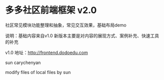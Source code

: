 多多社区前端框架 v2.0
=====================

社区常见模块功能整理和抽象，常见交互效果，基础布局demo

说明：基础内容来自v1.0  新版本主要是对内容的展现方式、案例补充、快速工具的补充


v1.0 地址：http://frontend.dodoedu.com

sun
carychenyan


modify  files  of  local files  by sun
